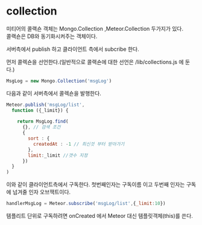 collection
==========
미티어의 콜랙숀 객체는 Mongo.Collection ,Meteor.Collection 두가지가 있다.   
콜랙숀은 DB와 동기화시켜주는 객체이다.

서버측에서 publish 하고 클라이언트 측에서 subcribe 한다.

먼저 콜렉숀을 선언한다.(일반적으로 콜랙숀에 대한 선언은 /lib/collections.js 에 둔다.)
```js
MsgLog = new Mongo.Collection('msgLog')
```

다음과 같이 서버측에서 콜렉숀을 발행한다.  
```js
Meteor.publish('msgLog/list',
  function ({_limit}) {
  
    return MsgLog.find(
      {}, // 검색 조건
      {
        sort : {
          createdAt : -1 // 최신것 부터 받아가기
        },
        limit:_limit //갯수 지정
      })
  }
)
```

이와 같이 클라이언트측에서 구독한다. 첫번째인자는 구독이름 이고 두번째 인자는 구독에 넘겨줄 인자 오브잭트이다.
```js
handlerMsgLog = Meteor.subscribe('msgLog/list',{_limit:10})
```

템플리트 단위로 구독하려면 onCreated 에서 Meteor 대신 템플릿객체(this)를 쓴다.